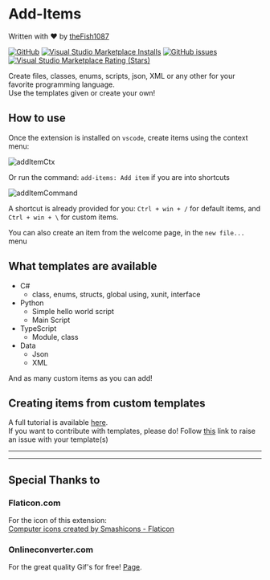 # Add-Items

Written with ❤️ by [theFish1087](https://twitter.com/thefish1087)

[![GitHub](https://img.shields.io/github/license/thefish2191/Add-Items?style=plastic)](https://github.com/thefish2191/Add-Items/blob/Live/LICENSE)
[![Visual Studio Marketplace Installs](https://img.shields.io/visual-studio-marketplace/i/TheFish2191.add-items?style=plastic)](https://marketplace.visualstudio.com/items?itemName=TheFish2191.add-items)
[![GitHub issues](https://img.shields.io/github/issues/thefish2191/Add-Items?style=plastic)](https://github.com/thefish2191/Add-Items/issues)
[![Visual Studio Marketplace Rating (Stars)](https://img.shields.io/visual-studio-marketplace/stars/TheFish2191.Add-Items)](https://marketplace.visualstudio.com/items?itemName=TheFish2191.Add-Items)

Create files, classes, enums, scripts, json, XML or any other for your favorite programming language.  
Use the templates given or create your own!

## How to use

Once the extension is installed on `vscode`, create items using the context menu:

![addItemCtx](Resources/Readme/AddItem-Context.gif)

Or run the command: `add-items: Add item` if you are into shortcuts

![addItemCommand](Resources/Readme/AddItemCommand.gif)

A shortcut is already provided for you: `Ctrl + win + /` for default items, and `Ctrl + win + \` for custom items.  

You can also create an item from the welcome page, in the `new file...` menu

## What templates are available

- C#
  - class, enums, structs, global using, xunit, interface
- Python
  - Simple hello world script
  - Main Script
- TypeScript
  - Module, class
- Data
  - Json
  - XML

And as many custom items as you can add!

## Creating items from custom templates

A full tutorial is available [here](./Resources/UserTemplates/UserDefinedTemplates.md).  
If you want to contribute with templates, please do!
Follow [this](https://github.com/thefish1087/Add-Items/issues) link to raise an issue with your template(s)

---

<!-- The following context menu is available for C#, using my other extension: [C# stuff](https://marketplace.visualstudio.com/items?itemName=TheFish2191.csharp-stuff). -->

<!-- ![CSharpMenu](Resources/Readme/csharp-menu.png) -->

---

## Special Thanks to

### Flaticon.com

For the icon of this extension:  
<a href="https://www.flaticon.com/free-icons/computer" title="computer icons">Computer icons created by Smashicons - Flaticon</a>

### Onlineconverter.com

For the great quality Gif's for free! [Page](https://www.onlineconverter.com/).
